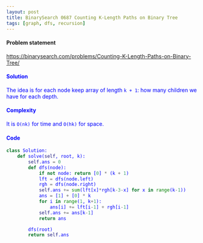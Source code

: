 ```yaml
---
layout: post
title: BinarySearch 0687 Counting K-Length Paths on Binary Tree
tags: [graph, dfs, recursion]
---
```


#### Problem statement

<a href="https://binarysearch.com/problems/Counting-K-Length-Paths-on-Binary-Tree/"> <font color = blue>https://binarysearch.com/problems/Counting-K-Length-Paths-on-Binary-Tree/

#### Solution
The idea is for each node keep array of length `k + 1`: how many children we have for each depth.

#### Complexity
It is `O(nk)` for time and `O(hk)` for space.

#### Code
```python
class Solution:
    def solve(self, root, k):
        self.ans = 0
        def dfs(node):
            if not node: return [0] * (k + 1)
            lft = dfs(node.left)
            rgh = dfs(node.right)
            self.ans += sum(lft[x]*rgh[k-3-x] for x in range(k-1))
            ans = [1] + [0] * k
            for i in range(1, k+1):
                ans[i] += lft[i-1] + rgh[i-1]
            self.ans += ans[k-1]
            return ans

        dfs(root)
        return self.ans
```
